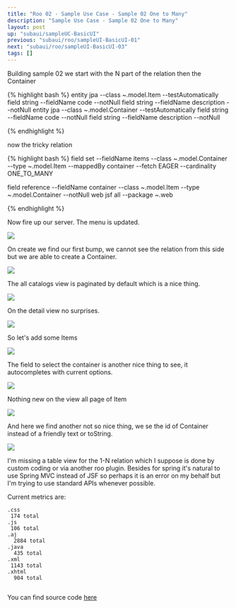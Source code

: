 ```yaml
---
title: "Roo 02 - Sample Use Case - Sample 02 One to Many"
description: "Sample Use Case - Sample 02 One to Many"
layout: post
up: "subaui/sampleUC-BasicUI"
previous: "subaui/roo/sampleUI-BasicUI-01"
next: "subaui/roo/sampleUI-BasicUI-03"
tags: []
---
```


Building sample 02 we start with the N part of the relation then the Container

{% highlight bash %}
entity jpa --class ~.model.Item --testAutomatically 
field string --fieldName code --notNull 
field string --fieldName description --notNull 
entity jpa --class ~.model.Container --testAutomatically 
field string --fieldName code --notNull 
field string --fieldName description --notNull 

{% endhighlight %}

now the tricky relation

{% highlight bash %}
field set --fieldName items --class ~.model.Container --type ~.model.Item --mappedBy container --fetch EAGER --cardinality ONE_TO_MANY 

field reference --fieldName container --class ~.model.Item --type ~.model.Container --notNull 
web jsf all --package ~.web

{% endhighlight %}

Now fire up our server. The menu is updated.

<img src="{{site.url}}/assets/images/suc-bui-roo/007.png" />

On create we find our first bump, we cannot see the relation from this side but we are able to create a Container.

<img src="{{site.url}}/assets/images/suc-bui-roo/008.png" />

The all catalogs view is paginated by default which is a nice thing.

<img src="{{site.url}}/assets/images/suc-bui-roo/009.png" />

On the detail view no surprises.

<img src="{{site.url}}/assets/images/suc-bui-roo/010.png" />

So let's add some Items

<img src="{{site.url}}/assets/images/suc-bui-roo/011.png" />

The field to select the container is another nice thing to see,
it autocompletes with current options.

<img src="{{site.url}}/assets/images/suc-bui-roo/012.png" />

Nothing new on the view all page of Item

<img src="{{site.url}}/assets/images/suc-bui-roo/013.png" />

And here we find another not so nice thing, we se the id of Container
instead of a friendly text or toString.

<img src="{{site.url}}/assets/images/suc-bui-roo/014.png" />

I'm missing a table view for the 1-N relation which I suppose is done by
custom coding or via another roo plugin. Besides for spring it's natural
to use Spring MVC instead of JSF so perhaps it is an error on my behalf but
I'm trying to use standard APIs whenever possible.

Current metrics are:

~~~
.css
 174 total
.js
 106 total
.aj
  2884 total
.java
  435 total
.xml
 1143 total
.xhtml
  904 total
  
~~~

You can find source code [here][code-roo-buc-bui-1.6]

[code-roo-buc-bui-1.6]:https://github.com/mtzmontiel/simple-concise/releases/tag/code-roo-buc-bui-1.6
